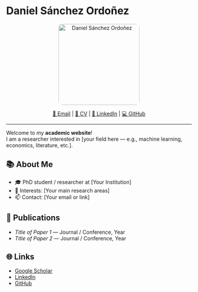 # Daniel Sánchez Ordoñez

<p align="center">
  <img src="/assets/profile.jpg" alt="Daniel Sánchez Ordoñez" style="width:220px; border-radius:10px; margin-bottom:10px;">
</p>

<p align="center" style="margin-top:-10px;">
  <a href="mailto:your@email.com">📧 Email</a> |
  <a href="/assets/cv.pdf">📄 CV</a> |
  <a href="https://www.linkedin.com/in/YOUR-LINKEDIN/">🔗 LinkedIn</a> |
  <a href="https://github.com/daniel-sanchez-ordonez">💻 GitHub</a>
</p>

---

Welcome to my **academic website**!  
I am a researcher interested in [your field here — e.g., machine learning, economics, literature, etc.].

## 📚 About Me
- 🎓 PhD student / researcher at [Your Institution]
- 🧠 Interests: [Your main research areas]
- 📫 Contact: [Your email or link]

## 🧾 Publications
- *Title of Paper 1* — Journal / Conference, Year  
- *Title of Paper 2* — Journal / Conference, Year

## 🌐 Links
- [Google Scholar](#)
- [LinkedIn](#)
- [GitHub](https://github.com/daniel-sanchez-ordonez)
